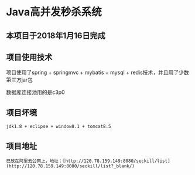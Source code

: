 # Java高并发秒杀系统

## 本项目于2018年1月16日完成

## 项目使用技术

   项目使用了spring + springmvc + mybatis + mysql + redis技术，并且用了少数第三方jar包

   数据库连接池用的是c3p0

## 项目坏境

	jdk1.8 + eclipse + window8.1 + tomcat8.5

## 项目地址

	已放在阿里云公网上，地址：[http://120.78.159.149:8080/seckill/list](http://120.78.159.149:8080/seckill/list?_blank/)
